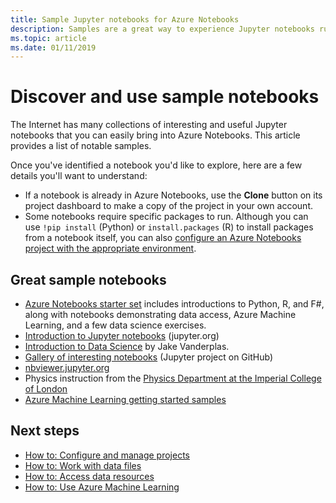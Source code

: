 ```yaml
---
title: Sample Jupyter notebooks for Azure Notebooks
description: Samples are a great way to experience Jupyter notebooks running in the free Azure Notebooks cloud services.
ms.topic: article
ms.date: 01/11/2019
---
```


# Discover and use sample notebooks

The Internet has many collections of interesting and useful Jupyter notebooks that you can easily bring into Azure Notebooks. This article provides a list of notable samples.

Once you've identified a notebook you'd like to explore, here are a few details you'll want to understand:

- If a notebook is already in Azure Notebooks, use the **Clone** button on its project dashboard to make a copy of the project in your own account.
- Some notebooks require specific packages to run. Although you can use `!pip install` (Python) or `install.packages` (R) to install packages from a notebook itself, you can also [configure an Azure Notebooks project with the appropriate environment](configure-manage-azure-notebooks-projects.md).

## Great sample notebooks

- [Azure Notebooks starter set](https://notebooks.azure.com/#sample-redirect) includes introductions to Python, R, and F#, along with notebooks demonstrating data access, Azure Machine Learning, and a few data science exercises.
- [Introduction to Jupyter notebooks](https://nbviewer.jupyter.org/github/jupyter/notebook/blob/master/docs/source/examples/Notebook/Notebook%20Basics.ipynb) (jupyter.org)
- [Introduction to Data Science](https://github.com/jakevdp/PythonDataScienceHandbook/tree/master/notebooks) by Jake Vanderplas.
- [Gallery of interesting notebooks](https://github.com/ipython/ipython/wiki/A-gallery-of-interesting-IPython-Notebooks) (Jupyter project on GitHub)
- [nbviewer.jupyter.org](https://nbviewer.jupyter.org)
- Physics instruction from the [Physics Department at the Imperial College of London](https://notebooks.azure.com/cvanbreu/libraries)
- [Azure Machine Learning getting started samples](https://notebooks.azure.com/azureml/projects/azureml-getting-started)

## Next steps  

- [How to: Configure and manage projects](configure-manage-azure-notebooks-projects.md)
- [How to: Work with data files](work-with-project-data-files.md)
- [How to: Access data resources](access-data-resources-jupyter-notebooks.md)
- [How to: Use Azure Machine Learning](use-machine-learning-services-jupyter-notebooks.md)
